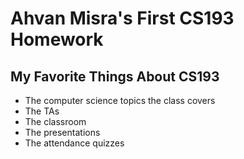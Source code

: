 # Ahvan Misra's First CS193 Homework

## My Favorite Things About CS193
- The computer science topics the class covers
- The TAs
- The classroom
- The presentations
- The attendance quizzes

